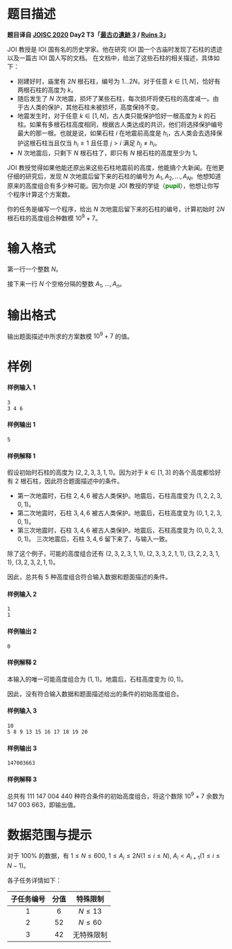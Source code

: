 
# 题目描述

**题目译自 [JOISC 2020](https://www.ioi-jp.org/camp/2020/2020-sp-tasks/index.html) Day2 T3「[最古の遺跡 3](https://www.ioi-jp.org/camp/2020/2020-sp-tasks/day2/ruins3.pdf) / [Ruins 3](https://www.ioi-jp.org/camp/2020/2020-sp-tasks/day2/ruins3-en.pdf)」**

JOI 教授是 IOI 国有名的历史学家。他在研究 IOI 国一个古庙时发现了石柱的遗迹以及一篇古 IOI 国人写的文档。 在文档中，给出了这些石柱的相关描述，具体如下：
- 刚建好时，庙里有 $2N$ 根石柱，编号为 $1\ldots 2N$。对于任意 $k\in [1,N]$，恰好有两根石柱的高度为 $k$。
- 随后发生了 $N$ 次地震，损坏了某些石柱，每次损坏将使石柱的高度减一。由于古人类的保护，其他石柱未被损坏，高度保持不变。
- 地震发生时，对于任意 $k\in [1,N]$，古人类只能保护恰好一根高度为 $k$ 的石柱。如果有多根石柱高度相同，根据古人类达成的共识，他们将选择保护编号最大的那一根。也就是说，如果石柱 $i$ 在地震前高度是 $h_i$，古人类会去选择保护这根石柱当且仅当 $h_i\ge 1$ 且任意 $j>i$ 满足 $h_j\neq h_i$。
- $N$ 次地震后，只剩下 $N$ 根石柱了，即只有 $N$ 根石柱的高度至少为 $1$。

JOI 教授觉得如果他能还原出来这些石柱地震前的高度，他能搞个大新闻。在他更仔细的研究后，发现 $N$ 次地震后留下来的石柱的编号为 $A_1,A_2,\ldots,A_N$。他想知道原来的高度组合有多少种可能。因为你是 JOI 教授的学徒（**<font color="#008000">pupil</font>**），他想让你写个程序计算这个方案数。

你的任务是编写一个程序，给出 $N$ 次地震后留下来的石柱的编号，计算初始时 $2N$ 根石柱的高度组合种数模 $10^9+7$。

# 输入格式

第一行一个整数 $N$。

接下来一行 $N$ 个空格分隔的整数 $A_1,\ldots,A_n$。

# 输出格式

输出题面描述中所求的方案数模 $10^9+7$ 的值。

# 样例

#### 样例输入 1
```plain
3
3 4 6
```
#### 样例输出 1
```plain
5
```
#### 样例解释 1
假设初始时石柱的高度为 $(2,2,3,3,1,1)$。因为对于 $k\in[1,3]$ 的各个高度都恰好有 $2$ 根石柱，因此符合题面描述中的条件。
- 第一次地震时，石柱 $2,4,6$ 被古人类保护。地震后，石柱高度变为 $(1,2,2,3,0,1)$。
- 第二次地震时，石柱 $3,4,6$ 被古人类保护。地震后，石柱高度变为 $(0,1,2,3,0,1)$。
- 第三次地震时，石柱 $3,4,6$ 被古人类保护。地震后，石柱高度变为 $(0,0,2,3,0,1)$。
三次地震后，石柱 $3,4,6$ 留下来了，与输入一致。

除了这个例子，可能的高度组合还有 $(2,3,2,3,1,1),~$$(2,3,3,2,1,1),~$$(3,2,2,3,1,1),~$$(3,2,3,2,1,1)$。

因此，总共有 $5$ 种高度组合符合输入数据和题面描述的条件。
#### 样例输入 2
```plain
1
1
```
#### 样例输出 2
```plain
0
```
#### 样例解释 2
本输入的唯一可能高度组合为 $(1,1)$。地震后，石柱高度变为 $(0,1)$。

因此，没有符合输入数据和题面描述给出的条件的初始高度组合。
#### 样例输入 3
```plain
10
5 8 9 13 15 16 17 18 19 20
```
#### 样例输出 3
```plain
147003663
```
#### 样例解释 3
总共有 $111~147~004~440$ 种符合条件的初始高度组合，将这个数除 $10^9+7$ 余数为 $147~003~663$，即输出值。

# 数据范围与提示

对于 $100\%$ 的数据，有 $1\le N\le 600,~$$1\le A_i\le 2N(1\le i\le N),~$$A_i<A_{i+1}(1\le i\le N-1)$。

各子任务详情如下：

|子任务编号|分值|特殊限制|
|:-:|:-:|:-:|
|1|6|$N\le 13$|
|2|52|$N\le 60$|
|3|42|无特殊限制|

